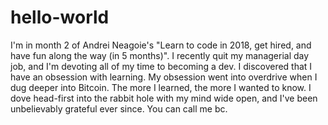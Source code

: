 # hello-world

I'm in month 2 of Andrei Neagoie's "Learn to code in 2018, get hired, and have fun along the way (in 5 months)".
I recently quit my managerial day job, and I'm devoting all of my time to becoming a dev.  I discovered that I have an obsession with learning. My obsession went into overdrive when I dug deeper into Bitcoin.  The more I learned, the more I wanted to know.  I dove head-first into the rabbit hole with my mind wide open, and I've been unbelievably grateful ever since.
You can call me bc.
